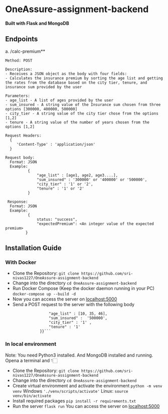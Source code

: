 # OneAssure-assignment-backend
**Built with Flask and MongoDB**

## Endpoints
a. /calc-premium**

    Method: POST
    
    Description:
    - Receives a JSON object as the body with four fields:
    - Calculates the insurance premium by sorting the age list and getting the rates from the database based on the city tier, tenure, and insurance sum provided by the user
   
    Parameters:
    - age_list - A list of ages provided by the user
    - sum_insured - A string value of the Insurance sum chosen from three options [300000, 400000, 500000]
    - city_tier - A string value of the city tier chose from the options [1,2]
    - tenure - A string value of the number of years chosen from the options [1,2]
    
    Request Headers:
      {
         'Content-Type' : 'application/json'
      }
      
    Request body:
      Format: JSON
      Example:
              {
                  "age_list" : [age1, age2, age3....],
                  "sum_insured" : '300000' or '400000' or '500000',
                  "city_tier" : '1' or '2',
                  "tenure" : '1' or '2'
              }
              
     Response:
      Format: JSON
      Example:
              {
                  status: "success",
                  "expectedPremium": <An integer value of the expected premium>
             }

## Installation Guide
### With Docker
- Clone the Repository:
  ```git clone https://github.com/sri-nivas1227/OneAssure-assignment-backend```
- Change into the directory
  ```cd OneAssure-assignment-backend```
- Run Docker Compose (Keep the docker daemon running in your PC)
  ```docker-compose up --build -d```
- Now you can access the server on [localhost:5000](http://localhost:5000/)
- Send a POST request to the server with the following body
  ```{{
                  "age_list" : [10, 35, 46],
                  "sum_insured" :  '500000',
                  "city_tier" : '1' ,
                  "tenure" : '1'
              }}```
### In local environment
Note: You need Python3 installed. And MongoDB installed and running.
Opena a terminal and 👇🏻
- Clone the Repository:
  ```git clone https://github.com/sri-nivas1227/OneAssure-assignment-backend```
- Change into the directory
  ```cd OneAssure-assignment-backend```
- Create virtual environment and activate the environment
  ```python -m venv venv```
  Windows ```'./venv/scripts/activate'```
  Linux: ```source venv/bin/activate```
- Install required packages
  ```pip install -r requirements.txt```
- Run the server
  ```flask run```
  You can access the server on [localhost:5000](http://localhost:5000/)
  
  
    
